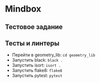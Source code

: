 # Mindbox
## Тестовое задание
## Тесты и линтеры
- Перейти в geometry_lib: `cd geometry_lib`
- Запустить black: `black .`
- Запустить isort: `isort .`
- Запустить flake8: `flake8`
- Запустить pytest: `pytest`
